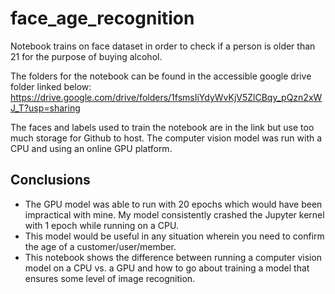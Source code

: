 # face_age_recognition
Notebook trains on face dataset in order to check if a person is older than 21 for the purpose of buying alcohol.

The folders for the notebook can be found in the accessible google drive folder linked below:
https://drive.google.com/drive/folders/1fsmsIiYdyWvKjV5ZlCBqy_pQzn2xWJ_T?usp=sharing

The faces and labels used to train the notebook are in the link but use too much storage for Github to host. The computer vision model was run with a CPU and using an online GPU platform.

## Conclusions

- The GPU model was able to run with 20 epochs which would have been impractical with mine. My model consistently crashed the Jupyter kernel with 1 epoch while running on a CPU.
- This model would be useful in any situation wherein you need to confirm the age of a customer/user/member.
- This notebook shows the difference between running a computer vision model on a CPU vs. a GPU and how to go about training a model that ensures some level of image recognition.
